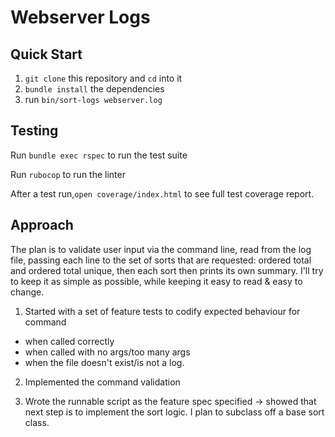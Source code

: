 # Webserver Logs

## Quick Start


1. `git clone` this repository and `cd` into it
2. `bundle install` the dependencies
3. run `bin/sort-logs webserver.log`

## Testing

Run `bundle exec rspec` to run the test suite

Run `rubocop` to run the linter

After a test run,`open coverage/index.html` to see full test coverage report.

## Approach

The plan is to validate user input via the command line, read from the log file, passing each line to the set of sorts that are requested: ordered total and ordered total unique, then each sort then prints its own summary. I'll try to keep it as simple as possible, while keeping it easy to read & easy to change.

1. Started with a set of feature tests to codify expected behaviour for command
- when called correctly
- when called with no args/too many args
- when the file doesn't exist/is not a log.

2. Implemented the command validation

3. Wrote the runnable script as the feature spec specified -> showed that next step is to implement the sort logic. I plan to subclass off a base sort class.
